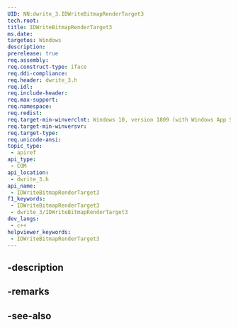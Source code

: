 ```yaml
---
UID: NN:dwrite_3.IDWriteBitmapRenderTarget3
tech.root: 
title: IDWriteBitmapRenderTarget3
ms.date: 
targetos: Windows
description: 
prerelease: true
req.assembly: 
req.construct-type: iface
req.ddi-compliance: 
req.header: dwrite_3.h
req.idl: 
req.include-header: 
req.max-support: 
req.namespace: 
req.redist: 
req.target-min-winverclnt: Windows 10, version 1809 (with Windows App SDK 1.2 Preview 1 or later)
req.target-min-winversvr: 
req.target-type: 
req.unicode-ansi: 
topic_type:
 - apiref
api_type:
 - COM
api_location:
 - dwrite_3.h
api_name:
 - IDWriteBitmapRenderTarget3
f1_keywords:
 - IDWriteBitmapRenderTarget3
 - dwrite_3/IDWriteBitmapRenderTarget3
dev_langs:
 - c++
helpviewer_keywords:
 - IDWriteBitmapRenderTarget3
---
```


## -description

## -remarks

## -see-also

